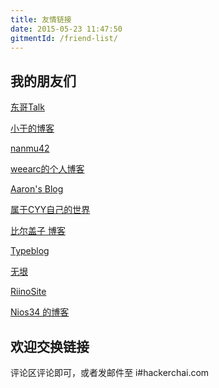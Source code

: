 ```yaml
---
title: 友情链接
date: 2015-05-23 11:47:50
gitmentId: /friend-list/
---
```


我的朋友们
-----

[东哥Talk](https://maxoyed.com/ "东哥Talk")

[小于的博客](https://puluter.cn/ "YuBlog")

[nanmu42](https://nanmu.me "nanmu42")

[weearc的个人博客](https://blog.weearc.top/ "weearc的个人博客")

[Aaron's Blog](https://aoaoao.me "Aaron's Blog")

[属于CYY自己的世界](https://blog.cyyself.name "属于CYY自己的世界 ") 

[比尔盖子 博客](https://tomli.blog/ "比尔盖子 博客") 

[Typeblog](https://typeblog.net/ "Typeblog") 

[无垠](https://flyhigher.top/ "无垠")

[RiinoSite](https://riino.site "EXEC-RS")

[Nios34 的博客](https://nios.cf "Nios34 的博客")

欢迎交换链接
------

评论区评论即可，或者发邮件至 i#hackerchai.com